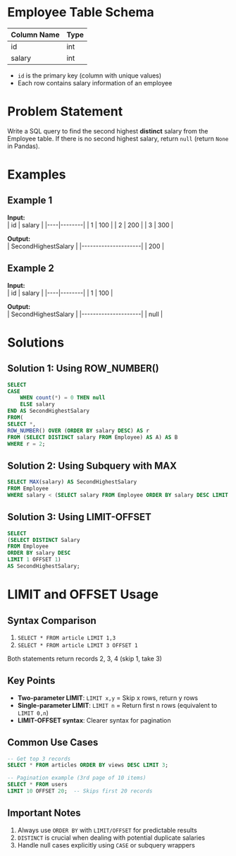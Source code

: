 # Employee Table Schema

| Column Name | Type   |
|-------------|--------|
| id          | int    |
| salary      | int    |

- `id` is the primary key (column with unique values)
- Each row contains salary information of an employee

# Problem Statement
Write a SQL query to find the second highest **distinct** salary from the Employee table. If there is no second highest salary, return `null` (return `None` in Pandas).

# Examples

## Example 1
**Input:**  
| id | salary |
|----|--------|
| 1  | 100    |
| 2  | 200    |
| 3  | 300    |

**Output:**  
| SecondHighestSalary |
|---------------------|
| 200                 |

## Example 2
**Input:**  
| id | salary |
|----|--------|
| 1  | 100    |

**Output:**  
| SecondHighestSalary |
|---------------------|
| null                |

# Solutions

## Solution 1: Using ROW_NUMBER()
```sql
SELECT
CASE
    WHEN count(*) = 0 THEN null
    ELSE salary
END AS SecondHighestSalary
FROM(
SELECT *,
ROW_NUMBER() OVER (ORDER BY salary DESC) AS r
FROM (SELECT DISTINCT salary FROM Employee) AS A) AS B
WHERE r = 2;
```

## Solution 2: Using Subquery with MAX
```sql
SELECT MAX(salary) AS SecondHighestSalary 
FROM Employee
WHERE salary < (SELECT salary FROM Employee ORDER BY salary DESC LIMIT 1);
```

## Solution 3: Using LIMIT-OFFSET
```sql
SELECT
(SELECT DISTINCT Salary 
FROM Employee 
ORDER BY salary DESC 
LIMIT 1 OFFSET 1) 
AS SecondHighestSalary;
```

# LIMIT and OFFSET Usage

## Syntax Comparison
1. `SELECT * FROM article LIMIT 1,3`
2. `SELECT * FROM article LIMIT 3 OFFSET 1`

Both statements return records 2, 3, 4 (skip 1, take 3)

## Key Points
- **Two-parameter LIMIT**: `LIMIT x,y` = Skip x rows, return y rows
- **Single-parameter LIMIT**: `LIMIT n` = Return first n rows (equivalent to `LIMIT 0,n`)
- **LIMIT-OFFSET syntax**: Clearer syntax for pagination

## Common Use Cases
```sql
-- Get top 3 records
SELECT * FROM articles ORDER BY views DESC LIMIT 3;

-- Pagination example (3rd page of 10 items)
SELECT * FROM users 
LIMIT 10 OFFSET 20;  -- Skips first 20 records
```

## Important Notes
1. Always use `ORDER BY` with `LIMIT/OFFSET` for predictable results
2. `DISTINCT` is crucial when dealing with potential duplicate salaries
3. Handle null cases explicitly using `CASE` or subquery wrappers
```
